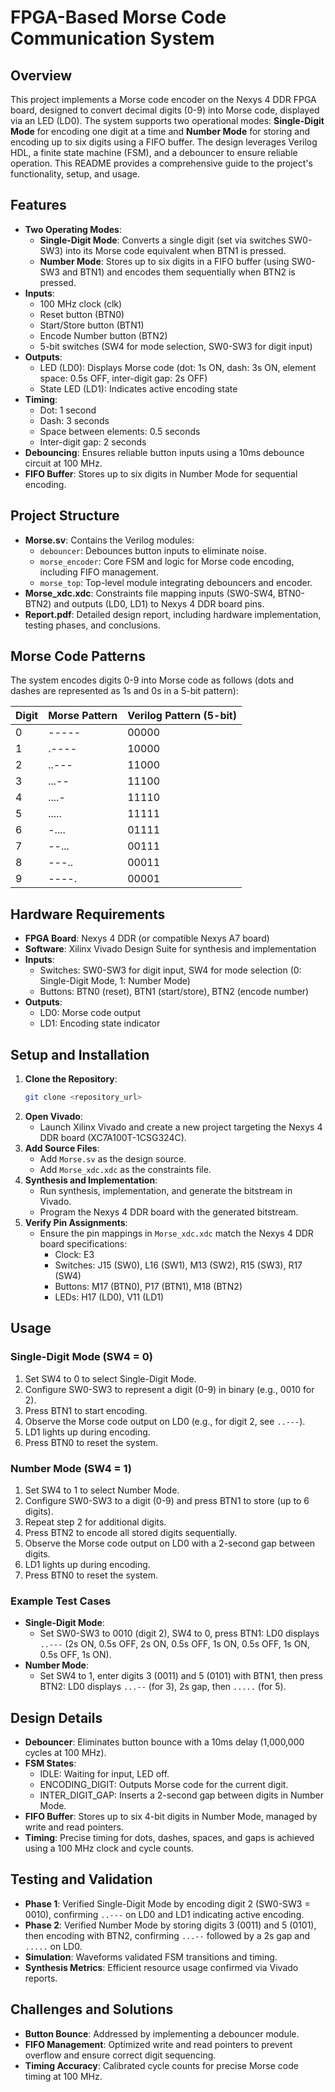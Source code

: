 # FPGA-Based Morse Code Communication System

## Overview
This project implements a Morse code encoder on the Nexys 4 DDR FPGA board, designed to convert decimal digits (0-9) into Morse code, displayed via an LED (LD0). The system supports two operational modes: **Single-Digit Mode** for encoding one digit at a time and **Number Mode** for storing and encoding up to six digits using a FIFO buffer. The design leverages Verilog HDL, a finite state machine (FSM), and a debouncer to ensure reliable operation. This README provides a comprehensive guide to the project's functionality, setup, and usage.

## Features
- **Two Operating Modes**:
  - **Single-Digit Mode**: Converts a single digit (set via switches SW0-SW3) into its Morse code equivalent when BTN1 is pressed.
  - **Number Mode**: Stores up to six digits in a FIFO buffer (using SW0-SW3 and BTN1) and encodes them sequentially when BTN2 is pressed.
- **Inputs**:
  - 100 MHz clock (clk)
  - Reset button (BTN0)
  - Start/Store button (BTN1)
  - Encode Number button (BTN2)
  - 5-bit switches (SW4 for mode selection, SW0-SW3 for digit input)
- **Outputs**:
  - LED (LD0): Displays Morse code (dot: 1s ON, dash: 3s ON, element space: 0.5s OFF, inter-digit gap: 2s OFF)
  - State LED (LD1): Indicates active encoding state
- **Timing**:
  - Dot: 1 second
  - Dash: 3 seconds
  - Space between elements: 0.5 seconds
  - Inter-digit gap: 2 seconds
- **Debouncing**: Ensures reliable button inputs using a 10ms debounce circuit at 100 MHz.
- **FIFO Buffer**: Stores up to six digits in Number Mode for sequential encoding.

## Project Structure
- **Morse.sv**: Contains the Verilog modules:
  - `debouncer`: Debounces button inputs to eliminate noise.
  - `morse_encoder`: Core FSM and logic for Morse code encoding, including FIFO management.
  - `morse_top`: Top-level module integrating debouncers and encoder.
- **Morse_xdc.xdc**: Constraints file mapping inputs (SW0-SW4, BTN0-BTN2) and outputs (LD0, LD1) to Nexys 4 DDR board pins.
- **Report.pdf**: Detailed design report, including hardware implementation, testing phases, and conclusions.

## Morse Code Patterns
The system encodes digits 0-9 into Morse code as follows (dots and dashes are represented as 1s and 0s in a 5-bit pattern):

| Digit | Morse Pattern | Verilog Pattern (5-bit) |
|-------|---------------|------------------------|
| 0     | -----         | 00000                  |
| 1     | .----         | 10000                  |
| 2     | ..---         | 11000                  |
| 3     | ...--         | 11100                  |
| 4     | ....-         | 11110                  |
| 5     | .....         | 11111                  |
| 6     | -....         | 01111                  |
| 7     | --...         | 00111                  |
| 8     | ---..         | 00011                  |
| 9     | ----.         | 00001                  |

## Hardware Requirements
- **FPGA Board**: Nexys 4 DDR (or compatible Nexys A7 board)
- **Software**: Xilinx Vivado Design Suite for synthesis and implementation
- **Inputs**:
  - Switches: SW0-SW3 for digit input, SW4 for mode selection (0: Single-Digit Mode, 1: Number Mode)
  - Buttons: BTN0 (reset), BTN1 (start/store), BTN2 (encode number)
- **Outputs**:
  - LD0: Morse code output
  - LD1: Encoding state indicator

## Setup and Installation
1. **Clone the Repository**:
   ```bash
   git clone <repository_url>
   ```
2. **Open Vivado**:
   - Launch Xilinx Vivado and create a new project targeting the Nexys 4 DDR board (XC7A100T-1CSG324C).
3. **Add Source Files**:
   - Add `Morse.sv` as the design source.
   - Add `Morse_xdc.xdc` as the constraints file.
4. **Synthesis and Implementation**:
   - Run synthesis, implementation, and generate the bitstream in Vivado.
   - Program the Nexys 4 DDR board with the generated bitstream.
5. **Verify Pin Assignments**:
   - Ensure the pin mappings in `Morse_xdc.xdc` match the Nexys 4 DDR board specifications:
     - Clock: E3
     - Switches: J15 (SW0), L16 (SW1), M13 (SW2), R15 (SW3), R17 (SW4)
     - Buttons: M17 (BTN0), P17 (BTN1), M18 (BTN2)
     - LEDs: H17 (LD0), V11 (LD1)

## Usage
### Single-Digit Mode (SW4 = 0)
1. Set SW4 to 0 to select Single-Digit Mode.
2. Configure SW0-SW3 to represent a digit (0-9) in binary (e.g., 0010 for 2).
3. Press BTN1 to start encoding.
4. Observe the Morse code output on LD0 (e.g., for digit 2, see `..---`).
5. LD1 lights up during encoding.
6. Press BTN0 to reset the system.

### Number Mode (SW4 = 1)
1. Set SW4 to 1 to select Number Mode.
2. Configure SW0-SW3 to a digit (0-9) and press BTN1 to store (up to 6 digits).
3. Repeat step 2 for additional digits.
4. Press BTN2 to encode all stored digits sequentially.
5. Observe the Morse code output on LD0 with a 2-second gap between digits.
6. LD1 lights up during encoding.
7. Press BTN0 to reset the system.

### Example Test Cases
- **Single-Digit Mode**:
  - Set SW0-SW3 to 0010 (digit 2), SW4 to 0, press BTN1: LD0 displays `..---` (2s ON, 0.5s OFF, 2s ON, 0.5s OFF, 1s ON, 0.5s OFF, 1s ON, 0.5s OFF, 1s ON).
- **Number Mode**:
  - Set SW4 to 1, enter digits 3 (0011) and 5 (0101) with BTN1, then press BTN2: LD0 displays `...--` (for 3), 2s gap, then `.....` (for 5).

## Design Details
- **Debouncer**: Eliminates button bounce with a 10ms delay (1,000,000 cycles at 100 MHz).
- **FSM States**:
  - IDLE: Waiting for input, LED off.
  - ENCODING_DIGIT: Outputs Morse code for the current digit.
  - INTER_DIGIT_GAP: Inserts a 2-second gap between digits in Number Mode.
- **FIFO Buffer**: Stores up to six 4-bit digits in Number Mode, managed by write and read pointers.
- **Timing**: Precise timing for dots, dashes, spaces, and gaps is achieved using a 100 MHz clock and cycle counts.

## Testing and Validation
- **Phase 1**: Verified Single-Digit Mode by encoding digit 2 (SW0-SW3 = 0010), confirming `..---` on LD0 and LD1 indicating active encoding.
- **Phase 2**: Verified Number Mode by storing digits 3 (0011) and 5 (0101), then encoding with BTN2, confirming `...--` followed by a 2s gap and `.....` on LD0.
- **Simulation**: Waveforms validated FSM transitions and timing.
- **Synthesis Metrics**: Efficient resource usage confirmed via Vivado reports.

## Challenges and Solutions
- **Button Bounce**: Addressed by implementing a debouncer module.
- **FIFO Management**: Optimized write and read pointers to prevent overflow and ensure correct digit sequencing.
- **Timing Accuracy**: Calibrated cycle counts for precise Morse code timing at 100 MHz.
